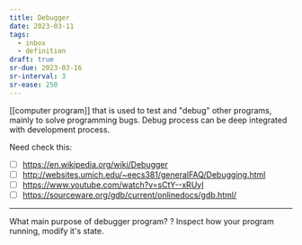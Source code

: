 ```yaml
---
title: Debugger
date: 2023-03-11
tags:
  - inbox
  - definition
draft: true
sr-due: 2023-03-16
sr-interval: 3
sr-ease: 250
---
```


[[computer program]] that is used to test and "debug" other
programs, mainly to solve programming bugs. Debug process can be deep integrated
with development process.

Need check this:

- [ ] https://en.wikipedia.org/wiki/Debugger
- [ ] http://websites.umich.edu/~eecs381/generalFAQ/Debugging.html
- [ ] https://www.youtube.com/watch?v=sCtY--xRUyI
- [ ] https://sourceware.org/gdb/current/onlinedocs/gdb.html/

---

What main purpose of debugger program? ? Inspect how your program running,
modify it's state.
